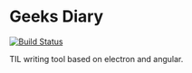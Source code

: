 # Geeks Diary

[![Build Status](https://travis-ci.org/seokju-na/geeks-diary.svg)](https://travis-ci.org/seokju-na/geeks-diary)

TIL writing tool based on electron and angular.
